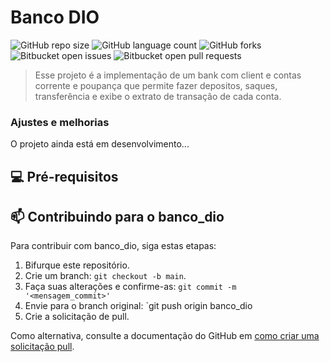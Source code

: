 # Banco DIO

<!---Esses são exemplos. Veja https://shields.io para outras pessoas ou para personalizar este conjunto de escudos. Você pode querer incluir dependências, status do projeto e informações de licença aqui--->

![GitHub repo size](https://img.shields.io/github/repo-size/iuricode/README-template?style=for-the-badge)
![GitHub language count](https://img.shields.io/github/languages/count/iuricode/README-template?style=for-the-badge)
![GitHub forks](https://img.shields.io/github/forks/iuricode/README-template?style=for-the-badge)
![Bitbucket open issues](https://img.shields.io/bitbucket/issues/iuricode/README-template?style=for-the-badge)
![Bitbucket open pull requests](https://img.shields.io/bitbucket/pr-raw/iuricode/README-template?style=for-the-badge)

> Esse projeto é a implementação de um bank com client e contas corrente e poupança que permite fazer depositos, saques, transferência e exibe o extrato de transação de cada conta.

### Ajustes e melhorias

O projeto ainda está em desenvolvimento...

## 💻 Pré-requisitos

## 📫 Contribuindo para o banco_dio
Para contribuir com banco_dio, siga estas etapas:

1. Bifurque este repositório.
2. Crie um branch: `git checkout -b main`.
3. Faça suas alterações e confirme-as: `git commit -m '<mensagem_commit>'`
4. Envie para o branch original: `git push origin banco_dio
5. Crie a solicitação de pull.

Como alternativa, consulte a documentação do GitHub em [como criar uma solicitação pull](https://help.github.com/en/github/collaborating-with-issues-and-pull-requests/creating-a-pull-request).

